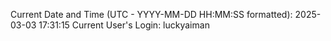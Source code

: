 Current Date and Time (UTC - YYYY-MM-DD HH:MM:SS formatted): 2025-03-03 17:31:15
Current User's Login: luckyaiman
